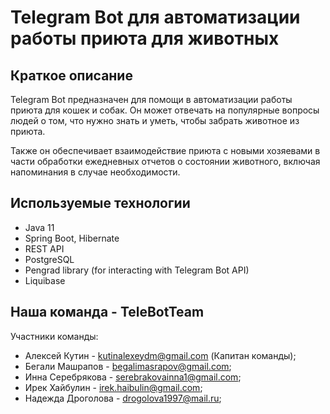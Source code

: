 # Telegram Bot для автоматизации работы приюта для животных  

## Краткое описание  
Telegram Bot предназначен для помощи в автоматизации работы приюта для кошек и собак. 
Он может отвечать на популярные вопросы людей о том, что нужно знать и уметь, чтобы забрать животное из приюта.

Также он обеспечивает взаимодействие приюта с новыми хозяевами в части обработки ежедневных отчетов о состоянии животного, 
включая напоминания в случае необходимости.

## Используемые технологии  
- Java 11
- Spring Boot, Hibernate
- REST API
- PostgreSQL
- Pengrad library (for interacting with Telegram Bot API)
- Liquibase

## Наша команда - TeleBotTeam

Участники команды:

- Алексей Кутин - kutinalexeydm@gmail.com (Капитан команды);
- Бегали Машрапов - begalimasrapov@gmail.com;
- Инна Серебрякова - serebrakovainna1@gmail.com;
- Ирек Хайбулин - irek.haibulin@gmail.com;
- Надежда Дроголова - drogolova1997@mail.ru;